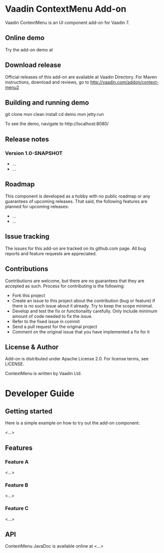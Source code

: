 # Vaadin ContextMenu Add-on 

Vaadin ContextMenu is an UI component add-on for Vaadin 7.

## Online demo

Try the add-on demo at <url of the online demo>

## Download release

Official releases of this add-on are available at Vaadin Directory. For Maven instructions, download and reviews, go to http://vaadin.com/addon/context-menu2

## Building and running demo

git clone <url of the ContextMenu repository>
mvn clean install
cd demo
mvn jetty:run

To see the demo, navigate to http://localhost:8080/

## Release notes

### Version 1.0-SNAPSHOT
- ...
- ...

## Roadmap

This component is developed as a hobby with no public roadmap or any guarantees of upcoming releases. That said, the following features are planned for upcoming releases:
- ...
- ...

## Issue tracking

The issues for this add-on are tracked on its github.com page. All bug reports and feature requests are appreciated. 

## Contributions

Contributions are welcome, but there are no guarantees that they are accepted as such. Process for contributing is the following:
- Fork this project
- Create an issue to this project about the contribution (bug or feature) if there is no such issue about it already. Try to keep the scope minimal.
- Develop and test the fix or functionality carefully. Only include minimum amount of code needed to fix the issue.
- Refer to the fixed issue in commit
- Send a pull request for the original project
- Comment on the original issue that you have implemented a fix for it

## License & Author

Add-on is distributed under Apache License 2.0. For license terms, see LICENSE.

ContextMenu is written by Vaadin Ltd.

# Developer Guide

## Getting started

Here is a simple example on how to try out the add-on component:

<...>

## Features

### Feature A

<...>

### Feature B

<...>

### Feature C

<...>

## API

ContextMenu JavaDoc is available online at <...>
